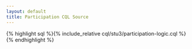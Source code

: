 ```yaml
---
layout: default
title: Participation CQL Source
---
```


{% highlight sql %}{% include_relative cql/stu3/participation-logic.cql %}{% endhighlight %}
